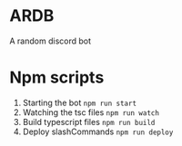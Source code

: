 # ARDB
A random discord bot
# Npm scripts
1. Starting the bot 
```npm run start```
2. Watching the tsc files
```npm run watch```
3. Build typescript files
```npm run build```
4. Deploy slashCommands
```npm run deploy```
